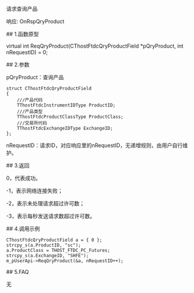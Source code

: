 <p>请求查询产品</p>
<p>响应: OnRspQryProduct</p>
<span class="anchor" id="2ea05505-23d1-4488-9c8d-ace98118c5b5"></span>
## 1.函数原型
<p>virtual int ReqQryProduct(CThostFtdcQryProductField *pQryProduct, int nRequestID) = 0;</p>
<span class="anchor" id="9b219a5c-cde3-429a-b6f2-5c1593d16593"></span>
## 2.参数
<p>pQryProduct：查询产品</p>
<pre><code>struct CThostFtdcQryProductField
{
    ///产品代码
    TThostFtdcInstrumentIDType ProductID;
    ///产品类型
    TThostFtdcProductClassType ProductClass;
    ///交易所代码
    TThostFtdcExchangeIDType ExchangeID;
};
</code></pre>
<p>nRequestID：请求ID，对应响应里的nRequestID，无递增规则，由用户自行维护。</p>
<span class="anchor" id="d0aa7deb-aa87-4474-9f41-a5674d75a5da"></span>
## 3.返回
<p>0，代表成功。</p>
<p>-1，表示网络连接失败；</p>
<p>-2，表示未处理请求超过许可数；</p>
<p>-3，表示每秒发送请求数超过许可数。</p>
<span class="anchor" id="7a6b86f5-f889-4e11-acf7-0da7b28432c5"></span>
## 4.调用示例
<pre><code>CThostFtdcQryProductField a = { 0 };
strcpy_s(a.ProductID, "sc");
a.ProductClass = THOST_FTDC_PC_Futures;
strcpy_s(a.ExchangeID, "SHFE");
m_pUserApi-&gt;ReqQryProduct(&amp;a, nRequestID++);
</code></pre>
<span class="anchor" id="14d3f47e-4a27-494f-b39d-b59deb8d2769"></span>
## 5.FAQ
<p>无</p>
